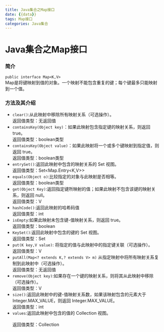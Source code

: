 ```yaml
---
title: Java集合之Map接口
date: {{data}}
tags: Map接口
categories: Java集合
---
```


# Java集合之Map接口

### 简介<br/>
`public interface Map<K,V>`<br/>
Map是将键映射到值的对象。一个映射不能包含重复的键；每个键最多只能映射到一个值。<br/>
<!--more-->
### 方法及其介绍<br/>
- `clear()`:从此映射中移除所有映射关系（可选操作）。<br/>
返回值类型：无返回值<br/>
- `containsKey(Object key)`：如果此映射包含指定键的映射关系，则返回 true。<br/>
返回值类型：boolean类型<br/>
- `containsKey(Object value)`：如果此映射将一个或多个键映射到指定值，则返回 true。<br/>
返回值类型：boolean类型<br/>
- `entrySet()`:返回此映射中包含的映射关系的 Set 视图。<br/>
返回值类型：Set<Map.Entry<K,V>><br/>
- `equals(Object o)`:比较指定的对象与此映射是否相等。<br/>
返回值类型：boolean类型<br/>
- `get(Object Key)`:返回指定键所映射的值；如果此映射不包含该键的映射关系，则返回 null。<br/>
返回值类型：V<br/>
- `hashCode()`:返回此映射的哈希码值<br/>
返回值类型：int<br/>
- `isEmpty`:如果此映射未包含键-值映射关系，则返回 true。<br/>
返回值类型：boolean<br/>
- `KeySet()`:返回此映射中包含的键的 Set 视图。<br/>
返回值类型：Set<K><br/>
- `put(K key,V value)`: 将指定的值与此映射中的指定键关联（可选操作）。<br/>
返回值类型：V<br/>
- `putAll(Map<? extends K,? extends V> m)` 从指定映射中将所有映射关系复制到此映射中（可选操作）。<br/>
返回值类型：无返回值<br/>
- `remove(Object key)`:如果存在一个键的映射关系，则将其从此映射中移除（可选操作）。<br/>
返回值类型：V<br/>
- `size()`:返回此映射中的键-值映射关系数，如果该映射包含的元素大于 Integer.MAX_VALUE，则返回 Integer.MAX_VALUE。<br/>
返回值类型：int<br/>
- `values`:返回此映射中包含的值的 Collection 视图。<br/>  
返回值类型：Collection<V><br/>
